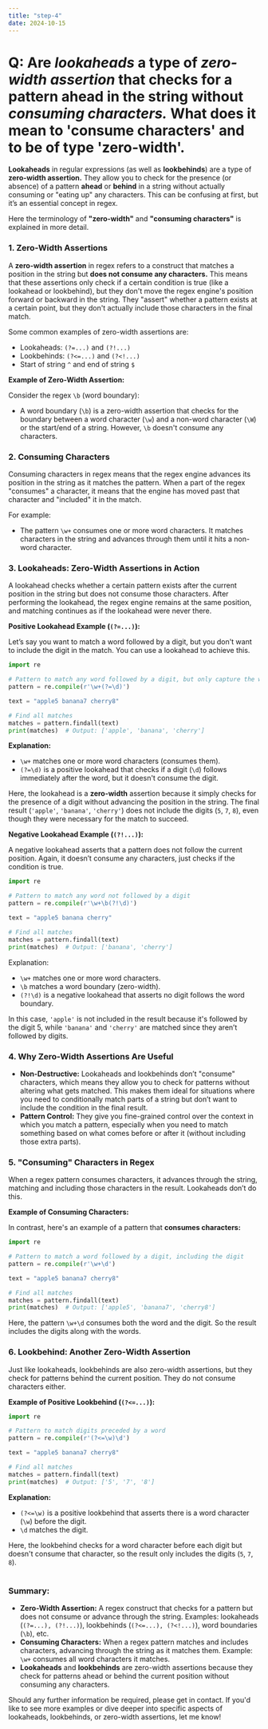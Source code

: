 ```yaml
---
title: "step-4"
date: 2024-10-15
---
```


# Q: Are _lookaheads_ a type of _zero-width assertion_ that checks for a pattern ahead in the string without _consuming characters._ What does it mean to 'consume characters' and to be of type 'zero-width'.

**Lookaheads** in regular expressions (as well as **lookbehinds**) are a type of **zero-width assertion.** They allow you to check for the presence (or absence) of a pattern **ahead** or **behind** in a string without actually consuming or "eating up" any characters. This can be confusing at first, but it’s an essential concept in regex.

Here the terminology of **"zero-width"** and **"consuming characters"** is explained in more detail.

### 1. Zero-Width Assertions
A **zero-width assertion** in regex refers to a construct that matches a position in the string but **does not consume any characters.** This means that these assertions only check if a certain condition is true (like a lookahead or lookbehind), but they don't move the regex engine's position forward or backward in the string. They "assert" whether a pattern exists at a certain point, but they don't actually include those characters in the final match.

Some common examples of zero-width assertions are:

+ Lookaheads: `(?=...)` and `(?!...)`
+ Lookbehinds: `(?<=...)` and `(?<!...)`
+ Start of string `^` and end of string `$`

**Example of Zero-Width Assertion:**

Consider the regex `\b` (word boundary):

+ A word boundary (`\b`) is a zero-width assertion that checks for the boundary between a word character (`\w`) and a non-word character (`\W`) or the start/end of a string. However, `\b` doesn't consume any characters.

### 2. Consuming Characters
Consuming characters in regex means that the regex engine advances its position in the string as it matches the pattern. When a part of the regex "consumes" a character, it means that the engine has moved past that character and "included" it in the match.

For example:

+ The pattern `\w+` consumes one or more word characters. It matches characters in the string and advances through them until it hits a non-word character.

### 3. Lookaheads: Zero-Width Assertions in Action
A lookahead checks whether a certain pattern exists after the current position in the string but does not consume those characters. After performing the lookahead, the regex engine remains at the same position, and matching continues as if the lookahead were never there.

**Positive Lookahead Example (`(?=...)`):**

Let’s say you want to match a word followed by a digit, but you don't want to include the digit in the match. You can use a lookahead to achieve this.
```python
import re

# Pattern to match any word followed by a digit, but only capture the word
pattern = re.compile(r'\w+(?=\d)')

text = "apple5 banana7 cherry8"

# Find all matches
matches = pattern.findall(text)
print(matches)  # Output: ['apple', 'banana', 'cherry']
```
**Explanation:**
+ `\w+` matches one or more word characters (consumes them).
+ `(?=\d)` is a positive lookahead that checks if a digit (`\d`) follows immediately after the word, but it doesn't consume the digit.

Here, the lookahead is a **zero-width** assertion because it simply checks for the presence of a digit without advancing the position in the string. The final result (`'apple'`, `'banana'`, `'cherry'`) does not include the digits (`5`, `7`, `8`), even though they were necessary for the match to succeed.

**Negative Lookahead Example (`(?!...)`):**

A negative lookahead asserts that a pattern does not follow the current position. Again, it doesn’t consume any characters, just checks if the condition is true.
```python
import re

# Pattern to match any word not followed by a digit
pattern = re.compile(r'\w+\b(?!\d)')

text = "apple5 banana cherry"

# Find all matches
matches = pattern.findall(text)
print(matches)  # Output: ['banana', 'cherry']
```
Explanation:

+ `\w+` matches one or more word characters.
+ `\b` matches a word boundary (zero-width).
+ `(?!\d)` is a negative lookahead that asserts no digit follows the word boundary.

In this case, `'apple'` is not included in the result because it's followed by the digit 5, while `'banana'` and `'cherry'` are matched since they aren’t followed by digits.

### 4. Why Zero-Width Assertions Are Useful
+ **Non-Destructive:** Lookaheads and lookbehinds don’t "consume" characters, which means they allow you to check for patterns without altering what gets matched. This makes them ideal for situations where you need to conditionally match parts of a string but don’t want to include the condition in the final result.
+ **Pattern Control:** They give you fine-grained control over the context in which you match a pattern, especially when you need to match something based on what comes before or after it (without including those extra parts).

### 5. "Consuming" Characters in Regex
When a regex pattern consumes characters, it advances through the string, matching and including those characters in the result. Lookaheads don’t do this.

**Example of Consuming Characters:**

In contrast, here's an example of a pattern that **consumes characters:**
```python
import re

# Pattern to match a word followed by a digit, including the digit
pattern = re.compile(r'\w+\d')

text = "apple5 banana7 cherry8"

# Find all matches
matches = pattern.findall(text)
print(matches)  # Output: ['apple5', 'banana7', 'cherry8']

```
Here, the pattern `\w+\d` consumes both the word and the digit. So the result includes the digits along with the words.

### 6. Lookbehind: Another Zero-Width Assertion
Just like lookaheads, lookbehinds are also zero-width assertions, but they check for patterns behind the current position. They do not consume characters either.

**Example of Positive Lookbehind (`(?<=...)`):**
```python
import re

# Pattern to match digits preceded by a word
pattern = re.compile(r'(?<=\w)\d')

text = "apple5 banana7 cherry8"

# Find all matches
matches = pattern.findall(text)
print(matches)  # Output: ['5', '7', '8']
```
**Explanation:**
+ `(?<=\w)` is a positive lookbehind that asserts there is a word character (`\w`) before the digit.
+ `\d` matches the digit.

Here, the lookbehind checks for a word character before each digit but doesn't consume that character, so the result only includes the digits (`5`, `7`, `8`).

#
### Summary:
+ **Zero-Width Assertion:** A regex construct that checks for a pattern but does not consume or advance through the string. Examples: lookaheads (`(?=...), (?!...)`), lookbehinds (`(?<=...), (?<!...)`), word boundaries (`\b`), etc.
+ **Consuming Characters:** When a regex pattern matches and includes characters, advancing through the string as it matches them. Example: `\w+` consumes all word characters it matches.
+ **Lookaheads** and **lookbehinds** are zero-width assertions because they check for patterns ahead or behind the current position without consuming any characters.

Should any further information be required, please get in contact. If you'd like to see more examples or dive deeper into specific aspects of lookaheads, lookbehinds, or zero-width assertions, let me know!
